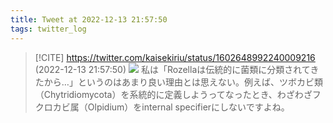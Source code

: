 ```yaml
---
title: Tweet at 2022-12-13 21:57:50
tags: twitter_log
---
```


> [!CITE] https://twitter.com/kaisekiriu/status/1602648992240009216 (2022-12-13 21:57:50)
> ![](https://twitter.com/kaisekiriu/status/1602648992240009216)
> 私は「Rozellaは伝統的に菌類に分類されてきたから…」というのはあまり良い理由とは思えない。例えば、ツボカビ類（Chytridiomycota）を系統的に定義しようってなったとき、わざわざフクロカビ属（Olpidium）をinternal specifierにしないですよね。
